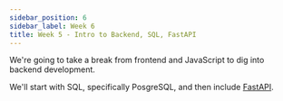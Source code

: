```yaml
---
sidebar_position: 6
sidebar_label: Week 6
title: Week 5 - Intro to Backend, SQL, FastAPI
---
```


We're going to take a break from frontend and JavaScript to dig into backend development.

We'll start with SQL, specifically PosgreSQL, and then include [FastAPI](https://fastapi.tiangolo.com/tutorial/).
